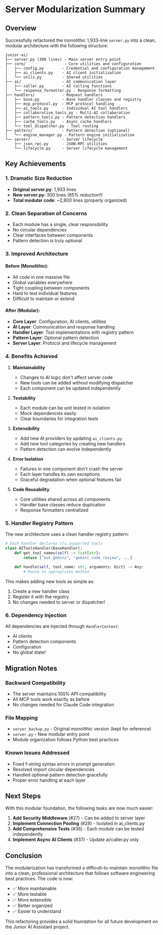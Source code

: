 # Server Modularization Summary

## Overview

Successfully refactored the monolithic 1,933-line `server.py` into a clean, modular architecture with the following structure:

```
junior-ai/
├── server.py (300 lines) - Main server entry point
├── core/                 - Core utilities and configuration
│   ├── config.py        - Credential and configuration management
│   ├── ai_clients.py    - AI client initialization
│   └── utils.py         - Shared utilities
├── ai/                  - AI communication layer
│   ├── caller.py        - AI calling functions
│   └── response_formatter.py - Response formatting
├── handlers/            - Request handlers
│   ├── base.py          - Base handler classes and registry
│   ├── mcp_protocol.py  - MCP protocol handling
│   ├── ai_tools.py      - Individual AI tool handlers
│   ├── collaborative_tools.py - Multi-AI collaboration
│   ├── pattern_tools.py - Pattern detection handlers
│   ├── cache_tools.py   - Async cache handlers
│   └── tool_dispatcher.py - Tool routing
├── pattern/             - Pattern detection (optional)
│   └── engine_manager.py - Pattern engine initialization
└── server/              - Server lifecycle
    ├── json_rpc.py      - JSON-RPC utilities
    └── lifecycle.py     - Server lifecycle management
```

## Key Achievements

### 1. **Dramatic Size Reduction**
- **Original server.py**: 1,933 lines
- **New server.py**: 300 lines (85% reduction!)
- **Total modular code**: ~2,800 lines (properly organized)

### 2. **Clean Separation of Concerns**
- Each module has a single, clear responsibility
- No circular dependencies
- Clear interfaces between components
- Pattern detection is truly optional

### 3. **Improved Architecture**

#### Before (Monolithic):
- All code in one massive file
- Global variables everywhere
- Tight coupling between components
- Hard to test individual features
- Difficult to maintain or extend

#### After (Modular):
- **Core Layer**: Configuration, AI clients, utilities
- **AI Layer**: Communication and response handling
- **Handler Layer**: Tool implementations with registry pattern
- **Pattern Layer**: Optional pattern detection
- **Server Layer**: Protocol and lifecycle management

### 4. **Benefits Achieved**

1. **Maintainability**
   - Changes to AI logic don't affect server code
   - New tools can be added without modifying dispatcher
   - Each component can be updated independently

2. **Testability**
   - Each module can be unit tested in isolation
   - Mock dependencies easily
   - Clear boundaries for integration tests

3. **Extensibility**
   - Add new AI providers by updating `ai_clients.py`
   - Add new tool categories by creating new handlers
   - Pattern detection can evolve independently

4. **Error Isolation**
   - Failures in one component don't crash the server
   - Each layer handles its own exceptions
   - Graceful degradation when optional features fail

5. **Code Reusability**
   - Core utilities shared across all components
   - Handler base classes reduce duplication
   - Response formatters centralized

### 5. **Handler Registry Pattern**

The new architecture uses a clean handler registry pattern:

```python
# Each handler declares its supported tools
class AIToolsHandler(BaseHandler):
    def get_tool_names(self) -> list[str]:
        return ["ask_gemini", "gemini_code_review", ...]
    
    def handle(self, tool_name: str, arguments: Dict) -> Any:
        # Route to appropriate method
```

This makes adding new tools as simple as:
1. Create a new handler class
2. Register it with the registry
3. No changes needed to server or dispatcher!

### 6. **Dependency Injection**

All dependencies are injected through `HandlerContext`:
- AI clients
- Pattern detection components
- Configuration
- No global state!

## Migration Notes

### Backward Compatibility
- The server maintains 100% API compatibility
- All MCP tools work exactly as before
- No changes needed for Claude Code integration

### File Mapping
- `server_backup.py` - Original monolithic version (kept for reference)
- `server.py` - New modular entry point
- Module organization follows Python best practices

### Known Issues Addressed
- Fixed f-string syntax errors in prompt generation
- Resolved import circular dependencies
- Handled optional pattern detection gracefully
- Proper error handling at each layer

## Next Steps

With this modular foundation, the following tasks are now much easier:

1. **Add Security Middleware** (#27) - Can be added to server layer
2. **Implement Connection Pooling** (#28) - Isolated in ai_clients.py
3. **Add Comprehensive Tests** (#36) - Each module can be tested independently
4. **Implement Async AI Clients** (#37) - Update ai/caller.py only

## Conclusion

The modularization has transformed a difficult-to-maintain monolithic file into a clean, professional architecture that follows software engineering best practices. The code is now:

- ✅ More maintainable
- ✅ More testable  
- ✅ More extensible
- ✅ Better organized
- ✅ Easier to understand

This refactoring provides a solid foundation for all future development on the Junior AI Assistant project.